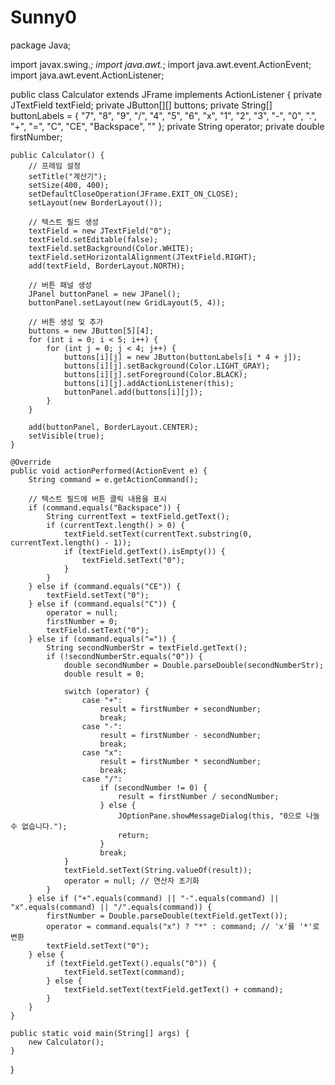 # Sunny0
package Java;

import javax.swing.*;
import java.awt.*;
import java.awt.event.ActionEvent;
import java.awt.event.ActionListener;

public class Calculator extends JFrame implements ActionListener {
    private JTextField textField;
    private JButton[][] buttons;
    private String[] buttonLabels = {
        "7", "8", "9", "/",
        "4", "5", "6", "x",
        "1", "2", "3", "-",
        "0", ".", "+", "=",
        "C", "CE", "Backspace", ""
    };
    private String operator;
    private double firstNumber;

    public Calculator() {
        // 프레임 설정
        setTitle("계산기");
        setSize(400, 400);
        setDefaultCloseOperation(JFrame.EXIT_ON_CLOSE);
        setLayout(new BorderLayout());

        // 텍스트 필드 생성
        textField = new JTextField("0");
        textField.setEditable(false);
        textField.setBackground(Color.WHITE);
        textField.setHorizontalAlignment(JTextField.RIGHT);
        add(textField, BorderLayout.NORTH);

        // 버튼 패널 생성
        JPanel buttonPanel = new JPanel();
        buttonPanel.setLayout(new GridLayout(5, 4));

        // 버튼 생성 및 추가
        buttons = new JButton[5][4];
        for (int i = 0; i < 5; i++) {
            for (int j = 0; j < 4; j++) {
                buttons[i][j] = new JButton(buttonLabels[i * 4 + j]);
                buttons[i][j].setBackground(Color.LIGHT_GRAY);
                buttons[i][j].setForeground(Color.BLACK);
                buttons[i][j].addActionListener(this);
                buttonPanel.add(buttons[i][j]);
            }
        }

        add(buttonPanel, BorderLayout.CENTER);
        setVisible(true);
    }

    @Override
    public void actionPerformed(ActionEvent e) {
        String command = e.getActionCommand();

        // 텍스트 필드에 버튼 클릭 내용을 표시
        if (command.equals("Backspace")) {
            String currentText = textField.getText();
            if (currentText.length() > 0) {
                textField.setText(currentText.substring(0, currentText.length() - 1));
                if (textField.getText().isEmpty()) {
                    textField.setText("0");
                }
            }
        } else if (command.equals("CE")) {
            textField.setText("0");
        } else if (command.equals("C")) {
            operator = null;
            firstNumber = 0;
            textField.setText("0");
        } else if (command.equals("=")) {
            String secondNumberStr = textField.getText();
            if (!secondNumberStr.equals("0")) {
                double secondNumber = Double.parseDouble(secondNumberStr);
                double result = 0;

                switch (operator) {
                    case "+":
                        result = firstNumber + secondNumber;
                        break;
                    case "-":
                        result = firstNumber - secondNumber;
                        break;
                    case "x":
                        result = firstNumber * secondNumber;
                        break;
                    case "/":
                        if (secondNumber != 0) {
                            result = firstNumber / secondNumber;
                        } else {
                            JOptionPane.showMessageDialog(this, "0으로 나눌 수 없습니다.");
                            return;
                        }
                        break;
                }
                textField.setText(String.valueOf(result));
                operator = null; // 연산자 초기화
            }
        } else if ("+".equals(command) || "-".equals(command) || "x".equals(command) || "/".equals(command)) {
            firstNumber = Double.parseDouble(textField.getText());
            operator = command.equals("x") ? "*" : command; // 'x'를 '*'로 변환
            textField.setText("0");
        } else {
            if (textField.getText().equals("0")) {
                textField.setText(command);
            } else {
                textField.setText(textField.getText() + command);
            }
        }
    }

    public static void main(String[] args) {
        new Calculator();
    }
}
